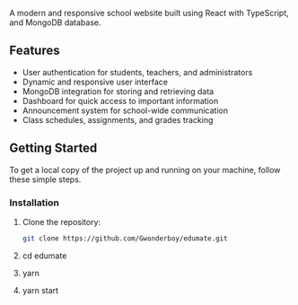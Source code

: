 A modern and responsive school website built using React with TypeScript, and MongoDB database.

## Features

- User authentication for students, teachers, and administrators
- Dynamic and responsive user interface
- MongoDB integration for storing and retrieving data
- Dashboard for quick access to important information
- Announcement system for school-wide communication
- Class schedules, assignments, and grades tracking

## Getting Started

To get a local copy of the project up and running on your machine, follow these simple steps.

### Installation

1. Clone the repository:

   ```bash
   git clone https://github.com/Gwonderboy/edumate.git

2. cd edumate
3. yarn
4. yarn start
